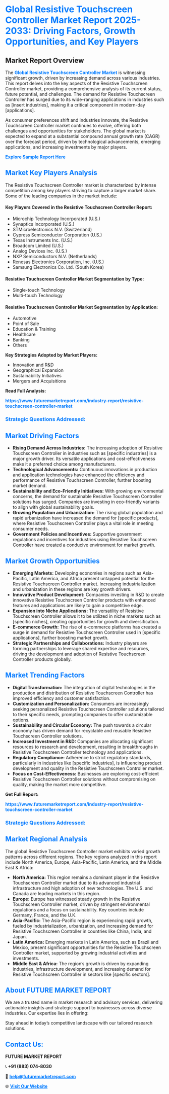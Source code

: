 <h1 style="color: #007BFF;">Global Resistive Touchscreen Controller Market Report 2025-2033: Driving Factors, Growth Opportunities, and Key Players</h1>

<section id="overview">
<h2>Market Report Overview</h2>
<p>The <a href="https://www.futuremarketreport.com/industry-report/resistive-touchscreen-controller-market" style="color: #007BFF; text-decoration: none;"><strong>Global Resistive Touchscreen Controller Market</strong></a> is witnessing significant growth, driven by increasing demand across various industries. This report delves into the key aspects of the Resistive Touchscreen Controller market, providing a comprehensive analysis of its current status, future potential, and challenges. The demand for Resistive Touchscreen Controller has surged due to its wide-ranging applications in industries such as [insert industries], making it a critical component in modern-day [applications].</p>
<p>As consumer preferences shift and industries innovate, the Resistive Touchscreen Controller market continues to evolve, offering both challenges and opportunities for stakeholders. The global market is expected to expand at a substantial compound annual growth rate (CAGR) over the forecast period, driven by technological advancements, emerging applications, and increasing investments by major players.</p>
</section>

<section id="overview">
<p><a href="https://www.futuremarketreport.com/request-sample/reportId=53999" style="color: #007BFF; text-decoration: none;"><strong>Explore Sample Report Here</strong></a></p>
</section>

<section id="key-players">
<h2 style="color: #007BFF;">Market Key Players Analysis</h2>
<p>The Resistive Touchscreen Controller market is characterized by intense competition among key players striving to capture a larger market share. Some of the leading companies in the market include:</p>
<h4>Key Players Covered in the Resistive Touchscreen Controller Report:</h4>
<ul><li>Microchip Technology Incorporated (U.S.)</li><li>Synaptics Incorporated (U.S.)</li><li>STMicroelectronics N.V. (Switzerland)</li><li>Cypress Semiconductor Corporation (U.S.)</li><li>Texas Instruments Inc. (U.S.)</li><li>Broadcom Limited (U.S.)</li><li>Analog Devices Inc. (U.S.)</li><li>NXP Semiconductors N.V. (Netherlands)</li><li>Renesas Electronics Corporation, Inc. (U.S.)</li><li>Samsung Electronics Co. Ltd. (South Korea)</li></ul>
<h4>Resistive Touchscreen Controller Market Segmentation by Type:</h4>
<ul><li>Single-touch Technology</li><li>Multi-touch Technology</li></ul>

<h4>Resistive Touchscreen Controller Market Segmentation by Application:</h4>
<ul><li>Automotive</li><li>Point of Sale</li><li>Education &amp; Training</li><li>Healthcare</li><li>Banking</li><li>Others</li></ul>
<p><strong>Key Strategies Adopted by Market Players:</strong></p>
<ul>
<li>Innovation and R&D</li>
<li>Geographical Expansion</li>
<li>Sustainability Initiatives</li>
<li>Mergers and Acquisitions</li>
</ul>
</section>

<section>
<p><strong>Read Full Analysis: </strong></p><a href="https://www.futuremarketreport.com/industry-report/resistive-touchscreen-controller-market" style="color: #007BFF; text-decoration: none;"><strong>https://www.futuremarketreport.com/industry-report/resistive-touchscreen-controller-market</strong></a>
<h3 style="color: #007BFF;">Strategic Questions Addressed:</h3>
</section>

<section id="driving-factors">
<h2 style="color: #007BFF;">Market Driving Factors</h2>
<ul>
<li><strong>Rising Demand Across Industries:</strong> The increasing adoption of Resistive Touchscreen Controller in industries such as [specific industries] is a major growth driver. Its versatile applications and cost-effectiveness make it a preferred choice among manufacturers.</li>
<li><strong>Technological Advancements:</strong> Continuous innovations in production and application technologies have enhanced the efficiency and performance of Resistive Touchscreen Controller, further boosting market demand.</li>
<li><strong>Sustainability and Eco-Friendly Initiatives:</strong> With growing environmental concerns, the demand for sustainable Resistive Touchscreen Controller solutions has surged. Companies are investing in eco-friendly variants to align with global sustainability goals.</li>
<li><strong>Growing Population and Urbanization:</strong> The rising global population and rapid urbanization have increased the demand for [specific products], where Resistive Touchscreen Controller plays a vital role in meeting consumer needs.</li>
<li><strong>Government Policies and Incentives:</strong> Supportive government regulations and incentives for industries using Resistive Touchscreen Controller have created a conducive environment for market growth.</li>
</ul>
</section>

<section id="growth-opportunities">
<h2 style="color: #007BFF;">Market Growth Opportunities</h2>
<ul>
<li><strong>Emerging Markets:</strong> Developing economies in regions such as Asia-Pacific, Latin America, and Africa present untapped potential for the Resistive Touchscreen Controller market. Increasing industrialization and urbanization in these regions are key growth drivers.</li>
<li><strong>Innovative Product Development:</strong> Companies investing in R&D to create innovative Resistive Touchscreen Controller products with enhanced features and applications are likely to gain a competitive edge.</li>
<li><strong>Expansion into Niche Applications:</strong> The versatility of Resistive Touchscreen Controller allows it to be utilized in niche markets such as [specific niches], creating opportunities for growth and diversification.</li>
<li><strong>E-commerce Growth:</strong> The rise of e-commerce platforms has created a surge in demand for Resistive Touchscreen Controller used in [specific applications], further boosting market growth.</li>
<li><strong>Strategic Partnerships and Collaborations:</strong> Industry players are forming partnerships to leverage shared expertise and resources, driving the development and adoption of Resistive Touchscreen Controller products globally.</li>
</ul>
</section>

<section id="trending-factors">
<h2 style="color: #007BFF;">Market Trending Factors</h2>
<ul>
<li><strong>Digital Transformation:</strong> The integration of digital technologies in the production and distribution of Resistive Touchscreen Controller has improved efficiency and customer satisfaction.</li>
<li><strong>Customization and Personalization:</strong> Consumers are increasingly seeking personalized Resistive Touchscreen Controller solutions tailored to their specific needs, prompting companies to offer customizable options.</li>
<li><strong>Sustainability and Circular Economy:</strong> The push towards a circular economy has driven demand for recyclable and reusable Resistive Touchscreen Controller solutions.</li>
<li><strong>Increased Investment in R&D:</strong> Companies are allocating significant resources to research and development, resulting in breakthroughs in Resistive Touchscreen Controller technology and applications.</li>
<li><strong>Regulatory Compliance:</strong> Adherence to strict regulatory standards, particularly in industries like [specific industries], is influencing product development and quality in the Resistive Touchscreen Controller market.</li>
<li><strong>Focus on Cost-Effectiveness:</strong> Businesses are exploring cost-efficient Resistive Touchscreen Controller solutions without compromising on quality, making the market more competitive.</li>
</ul>
</section>

<section>
<p><strong>Get Full Report: </strong></p><a href="https://www.futuremarketreport.com/industry-report/resistive-touchscreen-controller-market" style="color: #007BFF; text-decoration: none;"><strong>https://www.futuremarketreport.com/industry-report/resistive-touchscreen-controller-market</strong></a>
<h3 style="color: #007BFF;">Strategic Questions Addressed:</h3>
</section>


<section id="regional-analysis">
<h2 style="color: #007BFF;">Market Regional Analysis</h2>
<p>The global Resistive Touchscreen Controller market exhibits varied growth patterns across different regions. The key regions analyzed in this report include North America, Europe, Asia-Pacific, Latin America, and the Middle East & Africa:</p>
<ul>
<li><strong>North America:</strong> This region remains a dominant player in the Resistive Touchscreen Controller market due to its advanced industrial infrastructure and high adoption of new technologies. The U.S. and Canada are leading markets in this region.</li>
<li><strong>Europe:</strong> Europe has witnessed steady growth in the Resistive Touchscreen Controller market, driven by stringent environmental regulations and a focus on sustainability. Key countries include Germany, France, and the U.K.</li>
<li><strong>Asia-Pacific:</strong> The Asia-Pacific region is experiencing rapid growth, fueled by industrialization, urbanization, and increasing demand for Resistive Touchscreen Controller in countries like China, India, and Japan.</li>
<li><strong>Latin America:</strong> Emerging markets in Latin America, such as Brazil and Mexico, present significant opportunities for the Resistive Touchscreen Controller market, supported by growing industrial activities and investments.</li>
<li><strong>Middle East & Africa:</strong> The region’s growth is driven by expanding industries, infrastructure development, and increasing demand for Resistive Touchscreen Controller in sectors like [specific sectors].</li>
</ul>
</section>

<footer>
<h2 style="color: #007BFF;">About FUTURE MARKET REPORT</h2>
<p>We are a trusted name in market research and advisory services, delivering actionable insights and strategic support to businesses across diverse industries. Our expertise lies in offering:</p>

<p>Stay ahead in today’s competitive landscape with our tailored research solutions.</p>

<h2 style="color: #007BFF;">Contact Us:</h2>
<p><strong>FUTURE MARKET REPORT</strong></p>
<p>📞 <strong>+91 (883) 074-8030</strong></p>
<p>📧 <strong><a href="mailto:help@futuremarketreport.com" style="color: #007BFF;">help@futuremarketreport.com</a></strong></p>
<p>🌐 <strong><a href="https://www.futuremarketreport.com/" style="color: #007BFF;">Visit Our Website</a></strong></p>
</footer>